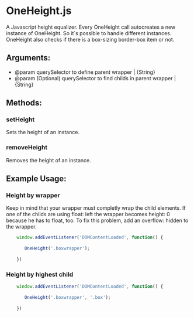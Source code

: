 OneHeight.js
============

A Javascript height equalizer. Every OneHeight call autocreates a new instance of OneHeight. So it`s possible to handle different instances. OneHeight also checks if there is a box-sizing border-box item or not.

## Arguments:

* @param querySelector to define parent wrapper | {String}
* @param (Optional) querySelector to find childs in parent wrapper | {String}

## Methods:

### setHeight
Sets the height of an instance.

### removeHeight
Removes the height of an instance.

## Example Usage:

### Height by wrapper

Keep in mind that your wrapper must completly wrap the child elements. If one of the childs are using float: left the wrapper becomes height: 0 because he has to float, too. To fix this problem, add an overflow: hidden to the wrapper.

```javascript
	window.addEventListener('DOMContentLoaded', function() {
            
       OneHeight('.boxwrapper');
            
    })
```

### Height by highest child

```javascript
	window.addEventListener('DOMContentLoaded', function() {
            
       OneHeight('.boxwrapper', '.box');
            
    })
```
